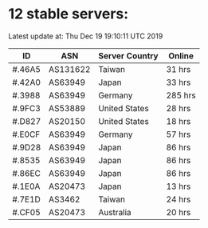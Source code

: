 # 12 stable servers:

Latest update at: Thu Dec 19 19:10:11 UTC 2019

| ID | ASN | Server Country | Online |
| -- | --- | -------------- | ------ |
| #.46A5 | AS131622 | Taiwan | 31 hrs |
| #.42A0 | AS63949 | Japan | 33 hrs |
| #.3988 | AS63949 | Germany | 285 hrs |
| #.9FC3 | AS53889 | United States | 28 hrs |
| #.D827 | AS20150 | United States | 18 hrs |
| #.E0CF | AS63949 | Germany | 57 hrs |
| #.9D28 | AS63949 | Japan | 86 hrs |
| #.8535 | AS63949 | Japan | 86 hrs |
| #.86EC | AS63949 | Japan | 86 hrs |
| #.1E0A | AS20473 | Japan | 13 hrs |
| #.7E1D | AS3462 | Taiwan | 24 hrs |
| #.CF05 | AS20473 | Australia | 20 hrs |

